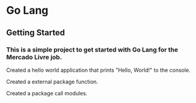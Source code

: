 # Go Lang

## Getting Started

### This is a simple project to get started with Go Lang for the Mercado Livre job.

Created a hello world application that prints "Hello, World!" to the console.

Created a external package function.

Created a package call modules.
